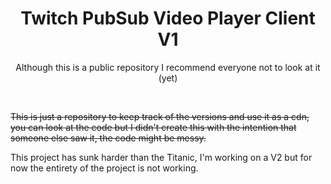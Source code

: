 <h1 align="center">Twitch PubSub Video Player Client V1</h1>
<p align="center">Although this is a public repository I recommend everyone not to look at it (yet)</p>
<br/>
<p><s>This is just a repository to keep track of the versions and use it as a cdn, you can look at the code but I didn't create this with the intention that someone else saw it, the code might be messy.</s></p>
<p>This project has sunk harder than the Titanic, I'm working on a V2 but for now the entirety of the project is not working.</p>
